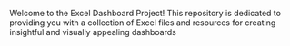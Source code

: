 Welcome to the Excel Dashboard Project! This repository is dedicated to providing you with a collection of Excel files and resources for creating insightful and visually appealing dashboards
